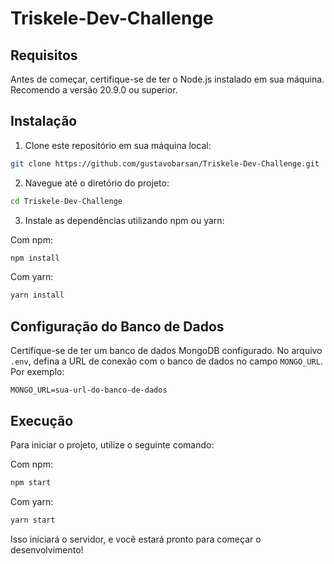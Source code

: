 # Triskele-Dev-Challenge

## Requisitos

Antes de começar, certifique-se de ter o Node.js instalado em sua máquina. Recomendo a versão 20.9.0 ou superior.

## Instalação

1. Clone este repositório em sua máquina local:

```bash
git clone https://github.com/gustavobarsan/Triskele-Dev-Challenge.git
```

2. Navegue até o diretório do projeto:

```bash
cd Triskele-Dev-Challenge
```

3. Instale as dependências utilizando npm ou yarn:

Com npm:

```bash
npm install
```

Com yarn:

```bash
yarn install
```

## Configuração do Banco de Dados

Certifique-se de ter um banco de dados MongoDB configurado. No arquivo `.env`, defina a URL de conexão com o banco de dados no campo `MONGO_URL`. Por exemplo:

```env
MONGO_URL=sua-url-do-banco-de-dados
```

## Execução

Para iniciar o projeto, utilize o seguinte comando:

Com npm:

```bash
npm start
```

Com yarn:

```bash
yarn start
```

Isso iniciará o servidor, e você estará pronto para começar o desenvolvimento!
